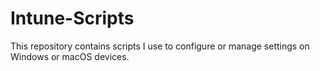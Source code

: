 # Intune-Scripts
This repository contains scripts I use to configure or manage settings on Windows or macOS devices.

